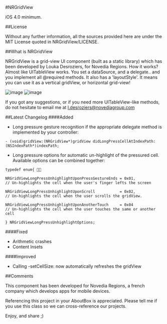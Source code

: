 
#NRGridView

iOS 4.0 minimum.

##License

Without any further information, all the sources provided here are under the MIT License quoted in NRGridView/LICENSE.

##What is NRGridView

NRGridView is a grid-view UI component (built as a static library) which has been developed by Louka Desroziers, for Novedia Regions.
How it works? Almost like UITableView works. You set a dataSource, and a delegate.. and you implement all @required methods.
It also has a 'layoutStyle'. It means you can use it as a vertical gridView, or horizontal grid-view!

![image](https://github.com/ldesroziers/NRGridView/blob/master/NRGridViewSampleApp/Screenshots/Vertical-Landscape.png?raw=true)
![image](https://github.com/ldesroziers/NRGridView/blob/master/NRGridViewSampleApp/Screenshots/Horizontal-Landscape.png?raw=true)

If you got any suggestions, or if you need more UITableView-like methods, do not hesitate to email me at l.desroziers@novediagroup.com

##Latest Changelog
####Added

- Long pressure gesture recognition if the appropriate delegate method is implemented by your controller:

`- (void)gridView:(NRGridView*)gridView didLongPressCellAtIndexPath:(NSIndexPath*)indexPath; 
`

- Long pressure options for automatic un-highlight of the pressured cell. Available options can be combined together:

`typedef enum{
`

`NRGridViewLongPressUnhighlightUponPressGestureEnds = 0x01,              // Un-highlights the cell when the user's finger lefts the screen
`

`NRGridViewLongPressUnhighlightUponScroll           = 0x02,              // Un-highlights the cell when the user scrolls the gridView.
`

`NRGridViewLongPressUnhighlightUponAnotherTouch     = 0x04               // Un-highlights the cell when the user touches the same or another cell
`

`} NRGridViewLongPressUnhighlightOptions;`



####Fixed
- Arithmetic crashes
- Content Insets


####Improved
- Calling -setCellSize: now automatically refreshes the gridView



##Comments

This component has been developed for Novedia Regions, a french company which develops apps for mobile devices.

Referencing this project in your AboutBox is appreciated.
Please tell me if you use this class so we can cross-reference our projects.

Enjoy, and share ;)